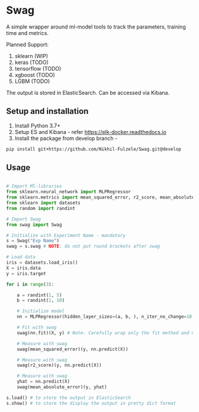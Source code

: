 # Swag

A simple wrapper around ml-model tools to track the parameters, training time and metrics.

Planned Support: 
1. sklearn (WIP)
2. keras (TODO)
3. tensorflow (TODO)
4. xgboost (TODO)
5. LGBM (TODO)

The output is stored in ElasticSearch. Can be accessed via Kibana.

## Setup and installation
1. Install Python 3.7+
2. Setup ES and Kibana - refer https://elk-docker.readthedocs.io
3. Install the package from develop branch - 
```bash
pip install git+https://github.com/Nikhil-Fulzele/Swag.git@develop
```

## Usage 
```python

# Import Ml-libraries
from sklearn.neural_network import MLPRegressor
from sklearn.metrics import mean_squared_error, r2_score, mean_absolute_error
from sklearn import datasets
from random import randint

# Import Swag
from swag import Swag

# Initialize with Experiment Name - mandatory
s = Swag("Exp Name") 
swag = s.swag # NOTE: do not put round brackets after swag 

# Load data
iris = datasets.load_iris()
X = iris.data
y = iris.target

for i in range(3):

    a = randint(1, 5)
    b = randint(1, 10)

    # Initialize model
    nn = MLPRegressor(hidden_layer_sizes=(a, b, ), n_iter_no_change=10, activation="tanh", max_iter=10)

    # Fit with swag
    swag(nn.fit)(X, y) # Note: Carefully wrap only the fit method and not the parameters

    # Measure with swag
    swag(mean_squared_error)(y, nn.predict(X))

    # Measure with swag
    swag(r2_score)(y, nn.predict(X))

    # Measure with swag
    yhat = nn.predict(X)
    swag(mean_absolute_error)(y, yhat)

s.load() # to store the output in ElasticSearch
s.show() # to store the display the output in pretty dict format

```
